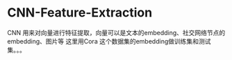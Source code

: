 # CNN-Feature-Extraction
CNN 用来对向量进行特征提取，向量可以是文本的embedding、社交网络节点的embedding、图片等
这里用Cora 这个数据集的embedding做训练集和测试集。。。
